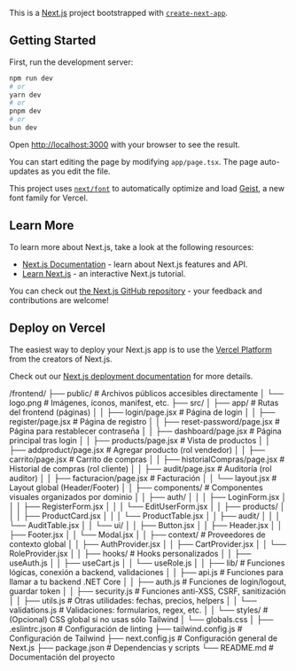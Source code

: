 This is a [Next.js](https://nextjs.org) project bootstrapped with [`create-next-app`](https://nextjs.org/docs/app/api-reference/cli/create-next-app).

## Getting Started

First, run the development server:

```bash
npm run dev
# or
yarn dev
# or
pnpm dev
# or
bun dev
```

Open [http://localhost:3000](http://localhost:3000) with your browser to see the result.

You can start editing the page by modifying `app/page.tsx`. The page auto-updates as you edit the file.

This project uses [`next/font`](https://nextjs.org/docs/app/building-your-application/optimizing/fonts) to automatically optimize and load [Geist](https://vercel.com/font), a new font family for Vercel.

## Learn More

To learn more about Next.js, take a look at the following resources:

- [Next.js Documentation](https://nextjs.org/docs) - learn about Next.js features and API.
- [Learn Next.js](https://nextjs.org/learn) - an interactive Next.js tutorial.

You can check out [the Next.js GitHub repository](https://github.com/vercel/next.js) - your feedback and contributions are welcome!

## Deploy on Vercel

The easiest way to deploy your Next.js app is to use the [Vercel Platform](https://vercel.com/new?utm_medium=default-template&filter=next.js&utm_source=create-next-app&utm_campaign=create-next-app-readme) from the creators of Next.js.

Check out our [Next.js deployment documentation](https://nextjs.org/docs/app/building-your-application/deploying) for more details.

/frontend/
├── public/                            # Archivos públicos accesibles directamente
│   └── logo.png                       # Imágenes, íconos, manifest, etc.
├── src/
│   ├── app/                           # Rutas del frontend (páginas)
│   │   ├── login/page.jsx             # Página de login
│   │   ├── register/page.jsx          # Página de registro
│   │   ├── reset-password/page.jsx    # Página para restablecer contraseña
│   │   ├── dashboard/page.jsx         # Página principal tras login
│   │   ├── products/page.jsx          # Vista de productos
│   │   ├── addproduct/page.jsx        # Agregar producto (rol vendedor)
│   │   ├── carrito/page.jsx           # Carrito de compras
│   │   ├── historialCompras/page.jsx  # Historial de compras (rol cliente)
│   │   ├── audit/page.jsx             # Auditoría (rol auditor)
│   │   ├── facturacion/page.jsx       # Facturación
│   │   └── layout.jsx                 # Layout global (Header/Footer)
│
│   ├── components/                    # Componentes visuales organizados por dominio
│   │   ├── auth/
│   │   │   ├── LoginForm.jsx
│   │   │   ├── RegisterForm.jsx
│   │   │   └── EditUserForm.jsx
│   │   ├── products/
│   │   │   ├── ProductCard.jsx
│   │   │   └── ProductTable.jsx
│   │   ├── audit/
│   │   │   └── AuditTable.jsx
│   │   └── ui/
│   │       ├── Button.jsx
│   │       ├── Header.jsx
│   │       ├── Footer.jsx
│   │       └── Modal.jsx
│
│   ├── context/                       # Proveedores de contexto global
│   │   ├── AuthProvider.jsx
│   │   ├── CartProvider.jsx
│   │   └── RoleProvider.jsx
│
│   ├── hooks/                         # Hooks personalizados
│   │   ├── useAuth.js
│   │   ├── useCart.js
│   │   └── useRole.js
│
│   ├── lib/                           # Funciones lógicas, conexión a backend, validaciones
│   │   ├── api.js                     # Funciones para llamar a tu backend .NET Core
│   │   ├── auth.js                    # Funciones de login/logout, guardar token
│   │   ├── security.js                # Funciones anti-XSS, CSRF, sanitización
│   │   ├── utils.js                   # Otras utilidades: fechas, precios, helpers
│   │   └── validations.js             # Validaciones: formularios, regex, etc.
│
│   └── styles/                        # (Opcional) CSS global si no usas sólo Tailwind
│       └── globals.css
│
├── .eslintrc.json                     # Configuración de linting
├── tailwind.config.js                # Configuración de Tailwind
├── next.config.js                    # Configuración general de Next.js
├── package.json                      # Dependencias y scripts
└── README.md                         # Documentación del proyecto
